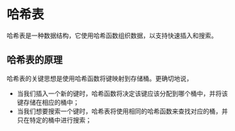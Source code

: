 <!--
 * @desc:
 * @Author: 余光
 * @Email: webbj97@163.com
 * @Date: 2020-04-28 10:12:11
 -->
<h1>哈希表</h1>

哈希表是一种数据结构，它使用哈希函数组织数据，以支持快速插入和搜索。

## 哈希表的原理

哈希表的关键思想是使用哈希函数将键映射到存储桶。更确切地说，

* 当我们插入一个新的键时，哈希函数将决定该键应该分配到哪个桶中，并将该键存储在相应的桶中；
* 当我们想要搜索一个键时，哈希表将使用相同的哈希函数来查找对应的桶，并只在特定的桶中进行搜索；


